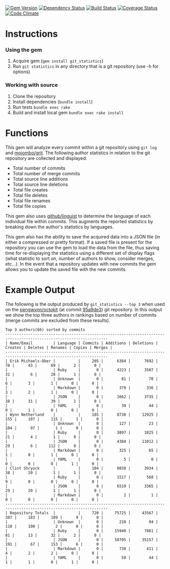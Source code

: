 [![Gem Version](https://badge.fury.io/rb/git_statistics.png)](http://badge.fury.io/rb/git_statistics)
[![Dependency Status](https://gemnasium.com/kevinjalbert/git_statistics.png)](https://gemnasium.com/kevinjalbert/git_statistics)
[![Build Status](https://secure.travis-ci.org/kevinjalbert/git_statistics.png?branch=master)](http://travis-ci.org/kevinjalbert/git_statistics)
[![Coverage Status](https://coveralls.io/repos/kevinjalbert/git_statistics/badge.png)](https://coveralls.io/r/kevinjalbert/git_statistics)
[![Code Climate](https://codeclimate.com/github/kevinjalbert/git_statistics.png)](https://codeclimate.com/github/kevinjalbert/git_statistics)

# Instructions

### Using the gem
1. Acquire gem (`gem install git_statistics`)
2. Run `git statistics` in any directory that is a git repository (use -h for options)

### Working with source
1. Clone the repository
2. Install dependencies (`bundle install`)
3. Run tests `bundle exec rake`
4. Build and install local gem `bundle exec rake install`

# Functions

This gem will analyze every commit within a git repository using `git log` and [mojombo/grit](https://github.com/mojombo/grit). The following author statistics in relation to the git repository are collected and displayed:

* Total number of commits
* Total number of merge commits
* Total source line additions
* Total source line deletions
* Total file creates
* Total file deletes
* Total file renames
* Total file copies

This gem also uses [github/linguist](https://github.com/github/linguist) to determine the language of each individual file within commits. This augments the reported statistics by breaking down the author's statistics by languages.

This gem also has the ability to save the acquired data into a JSON file (in either a compressed or pretty format). If a saved file is present for the repository you can use the gem to load the data from the file, thus saving time for re-displaying the statistics using a different set of display flags (what statistic to sort on, number of authors to show, consider merges, etc...). In the event that a repository updates with new commits the gem allows you to update the saved file with the new commits.

# Example Output
The following is the output produced by `git_statistics --top 3` when used on the [pengwynn/octokit](https://github.com/pengwynn/octokit) (at commit [95a9de3](https://github.com/pengwynn/octokit/commit/95a9de325bee4ca03c9c1d61de2d643666c90037)) git repository. In this output we show the top three authors in rankings based on number of commits (merge commits are excluded from these results).

```
Top 3 authors(66) sorted by commits
-------------------------------------------------------------------------------------------------------------------
| Name/Email         | Language | Commits | Additions | Deletions | Creates | Deletes | Renames | Copies | Merges |
-------------------------------------------------------------------------------------------------------------------
| Erik Michaels-Ober |          |     205 |      6384 |      7692 |      78 |      43 |      69 |      2 |      0 |
|                    | Ruby     |       0 |      4223 |      3507 |      31 |       6 |      28 |      1 |      0 |
|                    | Unknown  |       0 |        81 |        70 |       6 |       3 |       1 |      0 |      0 |
|                    | Markdown |       0 |       379 |       336 |       3 |       2 |       1 |      0 |      0 |
|                    | JSON     |       0 |      1662 |      3735 |      38 |      31 |      39 |      1 |      0 |
|                    | YAML     |       0 |        39 |        44 |       0 |       1 |       0 |      0 |      0 |
| Wynn Netherland    |          |     185 |      8738 |     12925 |     155 |     107 |     115 |      1 |      0 |
|                    | Unknown  |       0 |       127 |        23 |     104 |      97 |       1 |      0 |      0 |
|                    | Ruby     |       0 |      3897 |      1825 |      21 |       4 |       1 |      0 |      0 |
|                    | JSON     |       0 |      4384 |     11012 |      29 |       6 |     112 |      0 |      0 |
|                    | Markdown |       0 |       325 |        65 |       1 |       0 |       1 |      0 |      0 |
|                    | YAML     |       0 |         5 |         0 |       0 |       0 |       0 |      1 |      0 |
| Clint Shryock      |          |     104 |      8038 |      3934 |      38 |      20 |       1 |      1 |      0 |
|                    | Ruby     |       0 |      1517 |       568 |       9 |       0 |       0 |      0 |      0 |
|                    | JSON     |       0 |      6519 |      3365 |      29 |      20 |       1 |      1 |      0 |
|                    | Markdown |       0 |         2 |         1 |       0 |       0 |       0 |      0 |      0 |
-------------------------------------------------------------------------------------------------------------------
| Repository Totals  |          |     720 |     75725 |     43567 |     387 |     183 |     189 |      9 |      0 |
|                    | Unknown  |       0 |       210 |        94 |     110 |     100 |       2 |      0 |      0 |
|                    | Ruby     |       0 |     15940 |      7861 |      81 |      13 |      32 |      2 |      0 |
|                    | JSON     |       0 |     58795 |     35157 |     191 |      67 |     153 |      6 |      0 |
|                    | Markdown |       0 |       730 |       411 |       4 |       2 |       2 |      0 |      0 |
|                    | YAML     |       0 |        50 |        44 |       1 |       1 |       0 |      1 |      0 |
```

